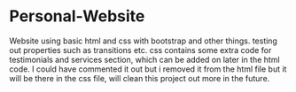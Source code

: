 # Personal-Website
Website using basic html and css with bootstrap and other things. testing out properties such as transitions etc. 
css contains some extra code for testimonials and services section, which can be added on later in the html code. I could have commented it out but i removed it from the 
html file but it will be there in the css file, will clean this project out more in the future. 
